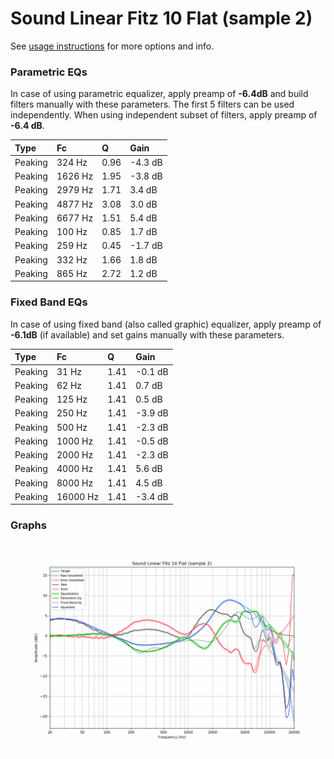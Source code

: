# Sound Linear Fitz 10 Flat (sample 2)
See [usage instructions](https://github.com/jaakkopasanen/AutoEq#usage) for more options and info.

### Parametric EQs
In case of using parametric equalizer, apply preamp of **-6.4dB** and build filters manually
with these parameters. The first 5 filters can be used independently.
When using independent subset of filters, apply preamp of **-6.4 dB**.

| Type    | Fc      |    Q | Gain    |
|:--------|:--------|:-----|:--------|
| Peaking | 324 Hz  | 0.96 | -4.3 dB |
| Peaking | 1626 Hz | 1.95 | -3.8 dB |
| Peaking | 2979 Hz | 1.71 | 3.4 dB  |
| Peaking | 4877 Hz | 3.08 | 3.0 dB  |
| Peaking | 6677 Hz | 1.51 | 5.4 dB  |
| Peaking | 100 Hz  | 0.85 | 1.7 dB  |
| Peaking | 259 Hz  | 0.45 | -1.7 dB |
| Peaking | 332 Hz  | 1.66 | 1.8 dB  |
| Peaking | 865 Hz  | 2.72 | 1.2 dB  |

### Fixed Band EQs
In case of using fixed band (also called graphic) equalizer, apply preamp of **-6.1dB**
(if available) and set gains manually with these parameters.

| Type    | Fc       |    Q | Gain    |
|:--------|:---------|:-----|:--------|
| Peaking | 31 Hz    | 1.41 | -0.1 dB |
| Peaking | 62 Hz    | 1.41 | 0.7 dB  |
| Peaking | 125 Hz   | 1.41 | 0.5 dB  |
| Peaking | 250 Hz   | 1.41 | -3.9 dB |
| Peaking | 500 Hz   | 1.41 | -2.3 dB |
| Peaking | 1000 Hz  | 1.41 | -0.5 dB |
| Peaking | 2000 Hz  | 1.41 | -2.3 dB |
| Peaking | 4000 Hz  | 1.41 | 5.6 dB  |
| Peaking | 8000 Hz  | 1.41 | 4.5 dB  |
| Peaking | 16000 Hz | 1.41 | -3.4 dB |

### Graphs
![](./Sound%20Linear%20Fitz%2010%20Flat%20(sample%202).png)